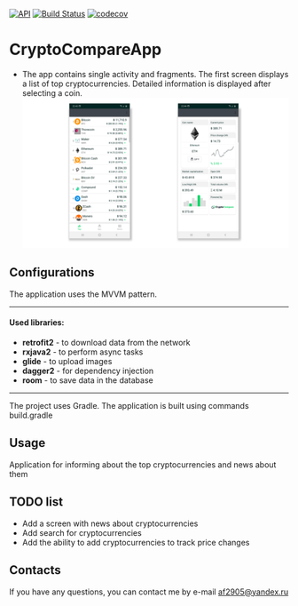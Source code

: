 [![API](https://img.shields.io/badge/API-23%2B-blue.svg?style=flat)](https://android-arsenal.com/api?level=23)
[![Build Status](https://travis-ci.org/af2905/CryptoCompareApp.svg?branch=master)](https://travis-ci.org/af2905/CryptoCompareApp)
[![codecov](https://codecov.io/gh/af2905/CryptoCompareApp/branch/master/graph/badge.svg)](https://codecov.io/gh/af2905/CryptoCompareApp)
# CryptoCompareApp

* The app contains single activity and fragments.
The first screen displays a list of top cryptocurrencies. Detailed information is displayed after selecting a coin.
![Image of Yaktocat](https://github.com/af2905/CryptoCompareApp/blob/master/app/images/crypto.png)

## Configurations
The application uses the MVVM pattern.
***
#### Used libraries:
* **retrofit2** - to download data from the network
* **rxjava2** - to perform async tasks
* **glide** - to upload images
* **dagger2** - for dependency injection
* **room** - to save data in the database
***

The project uses Gradle. The application is built using commands build.gradle

## Usage
Application for informing about the top cryptocurrencies and news about them

## TODO list
* Add a screen with news about cryptocurrencies
* Add search for cryptocurrencies
* Add the ability to add cryptocurrencies to track price changes

## Contacts
If you have any questions, you can contact me by e-mail af2905@yandex.ru
